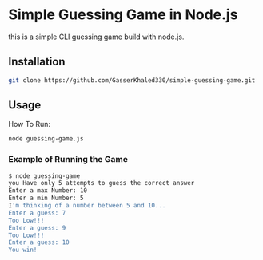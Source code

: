 # Simple Guessing Game in Node.js

this is a simple CLI guessing game build with node.js.

## Installation

```bash
git clone https://github.com/GasserKhaled330/simple-guessing-game.git
```

## Usage

How To Run:

```bash
node guessing-game.js
```

### Example of Running the Game

```bash
$ node guessing-game
you Have only 5 attempts to guess the correct answer
Enter a max Number: 10
Enter a min Number: 5
I'm thinking of a number between 5 and 10...
Enter a guess: 7
Too Low!!!
Enter a guess: 9
Too Low!!!
Enter a guess: 10
You win!
```
